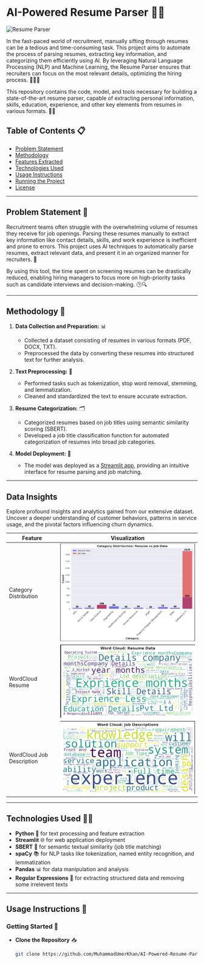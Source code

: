 # AI-Powered Resume Parser 🤖📄

![Resume Parser](https://media.licdn.com/dms/image/v2/D4D12AQGeVOhx27jdqQ/article-cover_image-shrink_720_1280/article-cover_image-shrink_720_1280/0/1732253495805?e=2147483647&v=beta&t=BNfCukca2GVw7Vhv6QUe2jxW2kxX_-LDH_TLBSCiozE)

In the fast-paced world of recruitment, manually sifting through resumes can be a tedious and time-consuming task. This project aims to automate the process of parsing resumes, extracting key information, and categorizing them efficiently using AI. By leveraging Natural Language Processing (NLP) and Machine Learning, the Resume Parser ensures that recruiters can focus on the most relevant details, optimizing the hiring process. 🧑‍💻💼

This repository contains the code, model, and tools necessary for building a state-of-the-art resume parser, capable of extracting personal information, skills, education, experience, and other key elements from resumes in various formats. 📂📝

## Table of Contents 📋
- [Problem Statement](#problem-statement)
- [Methodology](#methodology)
- [Features Extracted](#features-extracted)
- [Technologies Used](#technologies-used)
- [Usage Instructions](#usage-instructions)
- [Running the Project](#running-the-project)
- [License](#license)

---

## Problem Statement 🚨

Recruitment teams often struggle with the overwhelming volume of resumes they receive for job openings. Parsing these resumes manually to extract key information like contact details, skills, and work experience is inefficient and prone to errors. This project uses AI techniques to automatically parse resumes, extract relevant data, and present it in an organized manner for recruiters. 🎯

By using this tool, the time spent on screening resumes can be drastically reduced, enabling hiring managers to focus more on high-priority tasks such as candidate interviews and decision-making. 🕒🔍

---

## Methodology 🔧

1. **Data Collection and Preparation:** 📊
   - Collected a dataset consisting of resumes in various formats (PDF, DOCX, TXT).
   - Preprocessed the data by converting these resumes into structured text for further analysis.

2. **Text Preprocessing:** 🧹
   - Performed tasks such as tokenization, stop word removal, stemming, and lemmatization.
   - Cleaned and standardized the text to ensure accurate extraction.

3. **Resume Categorization:** 🗂️
   - Categorized resumes based on job titles using semantic similarity scoring (SBERT).
   - Developed a job title classification function for automated categorization of resumes into broad job categories.

4. **Model Deployment:** 🚀
   - The model was deployed as a [Streamlit app](), providing an intuitive interface for resume parsing and job matching.

---

## Data Insights

Explore profound insights and analytics gained from our extensive dataset. Uncover a deeper understanding of customer behaviors, patterns in service usage, and the pivotal factors influencing churn dynamics.

| Feature                                      | Visualization                                                                                       |
|----------------------------------------------|-----------------------------------------------------------------------------------------------------|
| Category Distribution                        | ![Category distribution](https://github.com/MuhammadUmerKhan/-AI-Powered-Resume-Parser---Job-Matcher/blob/main/imgs/category_distribution.png)   |
| WordCloud Resume                             | ![WordCloud Resume](https://github.com/MuhammadUmerKhan/-AI-Powered-Resume-Parser---Job-Matcher/blob/main/imgs/wordcloud_resume.png)  |
| WordCloud Job Description                    | ![WordCloud Job Description](https://github.com/MuhammadUmerKhan/-AI-Powered-Resume-Parser---Job-Matcher/blob/main/imgs/wordcloud_job.png)   |

---

## Technologies Used 🧑‍💻

- **Python** 🐍 for text processing and feature extraction
- **Streamlit** 🌐 for web application deployment
- **SBERT** 🤖 for semantic textual similarity (job title matching)
- **spaCy** 📚 for NLP tasks like tokenization, named entity recognition, and lemmatization
- **Pandas** 📊 for data manipulation and analysis
- **Regular Expressions** 🧩 for extracting structured data and removing some irrelevent texts

---

## Usage Instructions 🏁

### Getting Started 🚀

- **Clone the Repository** 📥

  ```bash
  git clone https://github.com/MuhammadUmerKhan/AI-Powered-Resume-Parser.git
